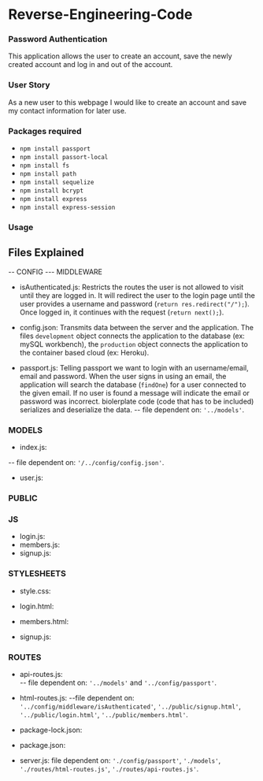 # Reverse-Engineering-Code

### Password Authentication 
This application allows the user to create an account, save the newly created account and log in and out of the account.

### User Story 
As a new user to this webpage I would like to create an account and save my contact information for later use.

### Packages required 
* `npm install passport`
* `npm install passort-local`
* `npm install fs`
* `npm install path`
* `npm install sequelize`
* `npm install bcrypt`
* `npm install express`
* `npm install express-session`

### Usage 


## Files Explained
-- CONFIG
 --- MIDDLEWARE   
* isAuthenticated.js: Restricts the routes the user is not allowed to visit until they are logged in. It will redirect the user to the login page until the user provides a username and password (`return res.redirect("/");`). Once logged in, it continues with the request (`return next();`).

* config.json: Transmits data between the server and the application. The files `development` object connects the application to the database (ex: mySQL workbench), the `production` object connects the application to the container based cloud (ex: Heroku).

* passport.js: Telling passport we want to login with an username/email, email and password. When the user signs in using an email, the application  will search the database (`findOne`) for a user connected to the given email. If no user is found a message will indicate the email or password was incorrect. biolerplate code (code that has to be included) serializes and deserialize the data.
-- file dependent on: `'../models'`.

### MODELS
* index.js: 

-- file dependent on: `'/../config/config.json'`.

* user.js:

### PUBLIC
### JS
* login.js:
* members.js:
* signup.js:
### STYLESHEETS
* style.css:

* login.html:
* members.html:
* signup.js:

### ROUTES
* api-routes.js:  
-- file dependent on: `'../models'` and `'../config/passport'`.
* html-routes.js: 
--file dependent on: `'../config/middleware/isAuthenticated'`, `'../public/signup.html'`, `'../public/login.html'`, `'../public/members.html'`.

* package-lock.json: 
* package.json: 

* server.js: file dependent on: `'./config/passport'`, `'./models'`, `'./routes/html-routes.js'`, `'./routes/api-routes.js'`.








